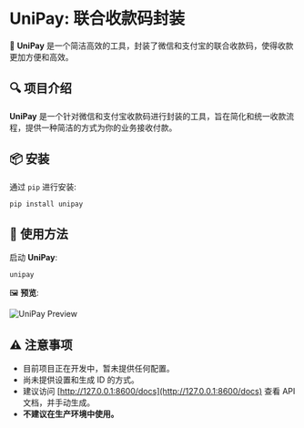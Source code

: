 # UniPay: 联合收款码封装

🌟 **UniPay** 是一个简洁高效的工具，封装了微信和支付宝的联合收款码，使得收款更加方便和高效。

## 🔍 项目介绍

**UniPay** 是一个针对微信和支付宝收款码进行封装的工具，旨在简化和统一收款流程，提供一种简洁的方式为你的业务接收付款。

## 📦 安装

通过 `pip` 进行安装:

```shell
pip install unipay
```

## 🚀 使用方法

启动 **UniPay**:

```shell
unipay
```

🖼️ **预览**:

![UniPay Preview](https://github.com/djkcyl/unipay/assets/59153990/2275fd12-fc5c-4f75-8b33-2b8fd8046be4)

## ⚠️ 注意事项

- 目前项目正在开发中，暂未提供任何配置。
- 尚未提供设置和生成 ID 的方式。
- 建议访问 [http://127.0.0.1:8600/docs](http://127.0.0.1:8600/docs) 查看 API 文档，并手动生成。
- **不建议在生产环境中使用。**
